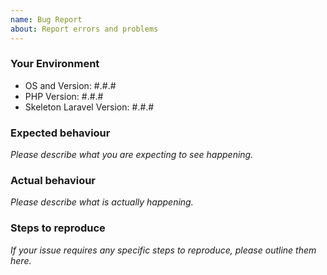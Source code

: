 ```yaml
---
name: Bug Report
about: Report errors and problems
---
```


### Your Environment

- OS and Version: #.#.#
- PHP Version: #.#.#
- Skeleton Laravel Version: #.#.#

### Expected behaviour

*Please describe what you are expecting to see happening.*

### Actual behaviour

*Please describe what is actually happening.*

### Steps to reproduce

*If your issue requires any specific steps to reproduce, please outline them here.*
